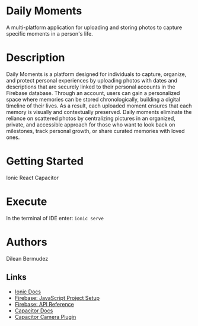# Daily Moments
A multi-platform application for uploading and storing photos to capture specific moments in a person's life.

# Description
Daily Moments is a platform designed for individuals to capture, organize, and protect personal experiences by uploading photos with dates and descriptions that are securely linked to their personal accounts in the Firebase database. Through an account, users can gain a personalized space where memories can be stored chronologically, building a digital timeline of their lives. As a result, each uploaded moment ensures that each memory is visually and contextually preserved. Daily moments eliminate the reliance on scattered photos by centralizing pictures in an organized, private, and accessible approach for those who want to look back on milestones, track personal growth, or share curated memories with loved ones.          


# Getting Started
Ionic React
Capacitor

# Execute
In the terminal of IDE enter:
```ionic serve```

# Authors
Dilean Bermudez

## Links

 * [Ionic Docs](https://ionicframework.com/docs)
 * [Firebase: JavaScript Project Setup](https://firebase.google.com/docs/web/setup)
 * [Firebase: API Reference](https://firebase.google.com/docs/reference/js)
 * [Capacitor Docs](https://capacitorjs.com/docs)
 * [Capacitor Camera Plugin](https://capacitorjs.com/docs/apis/camera)
